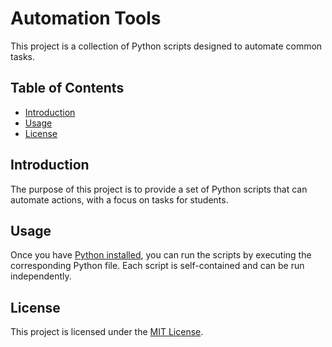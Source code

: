 # Automation Tools

This project is a collection of Python scripts designed to automate common tasks.

## Table of Contents

- [Introduction](#introduction)
- [Usage](#usage)
- [License](#license)

## Introduction

The purpose of this project is to provide a set of Python scripts that can automate actions, with a focus on tasks for students.

## Usage

Once you have [Python installed](https://www.python.org/downloads/), you can run the scripts by executing the corresponding Python file. Each script is self-contained and can be run independently.

## License

This project is licensed under the [MIT License](LICENSE).
